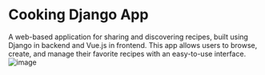 # Cooking Django App

A web-based application for sharing and discovering recipes, built using Django in backend and Vue.js in frontend. This app allows users to browse, create, and manage their favorite recipes with an easy-to-use interface.
![image](https://github.com/user-attachments/assets/7ab1d7e2-d830-4ca3-8d67-0f1aedd0728a)
